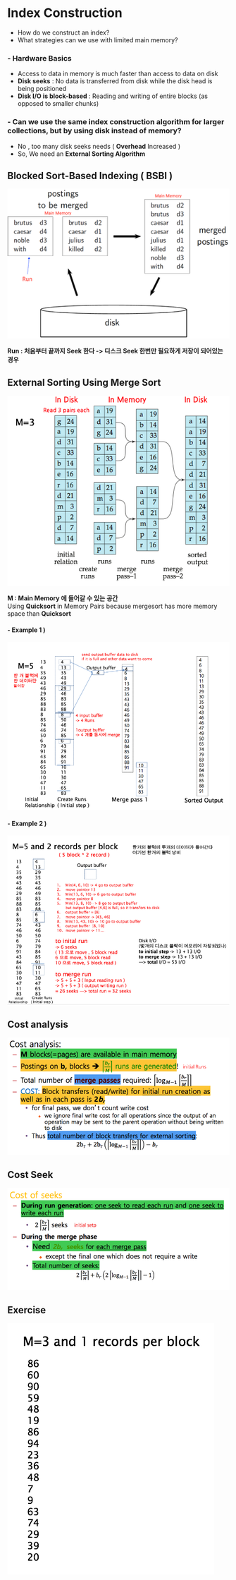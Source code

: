 Index Construction
======
- How do we construct an index?
- What strategies can we use with limited main memory?

### - Hardware Basics
- Access to data in memory is much faster than access to data on disk
- **Disk seeks** : No data is transferred from disk while the disk head is being positioned
- **Disk I/O is block-based** : Reading and writing of entire blocks (as opposed to smaller chunks)

### - Can we use the same index construction algorithm for larger collections, but by using disk instead of memory?
- No , too many disk seeks needs ( **Overhead** Increased )
- So, We need an **External Sorting Algorithm**


Blocked Sort-Based Indexing ( BSBI )
-------
![screenshot](img/BSBI.png)


**Run : 처음부터 끝까지 Seek 한다 -> 디스크 Seek 한번만 필요하게 저장이 되어있는 경우**

External Sorting Using Merge Sort
------
![screenshot](img/ExternalMergeSort.png)

**M : Main Memory 에 들어갈 수 있는 공간**<br>
Using **Quicksort** in Memory Pairs because mergesort has more memory space than **Quicksort**

#### - Example 1 )

![screenshot](img/ExternalMergeSort2.png)

#### - Example 2 )

![screenshot](img/ExternalMergeSort3.png)

Cost analysis
-------
![screenshot](img/costAnalysis.png)

Cost Seek
-------
![screenshot](img/costSeek.png)


Exercise
-------

![screenshot](img/ExternalMergeSortExample.png)
